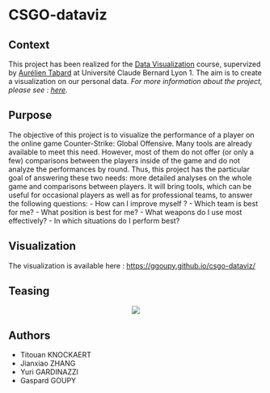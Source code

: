 # CSGO-dataviz

## Context
This project has been realized for the [Data Visualization](https://lyondataviz.github.io/teaching/lyon1-m2/2021/) course, supervized by [Aurélien Tabard](https://tabard.fr/) at Université Claude Bernard Lyon 1. The aim is to create a visualization on our personal data. *For more information about the project, please see : [here](https://lyondataviz.github.io/teaching/lyon1-m2/2021/projets.html).*

## Purpose 
The objective of this project is to visualize the performance of a player on the online game Counter-Strike: Global Offensive. Many tools are already available to meet this need. However, most of them do not offer (or only a few) comparisons between the players inside of the game and do not analyze the performances by round. Thus, this project has the particular goal of answering these two needs: more detailed analyses on the whole game and comparisons between players. It will bring tools, which can be useful for occasional players as well as for professional teams, to answer the following questions: 
    - How can I improve myself ?
    - Which team is best for me?
    - What position is best for me?
    - What weapons do I use most effectively?
    - In which situations do I perform best?

## Visualization
The visualization is available here : https://ggoupy.github.io/csgo-dataviz/

## Teasing
<p align="center">
  <img src="https://github.com/ggoupy/csgo-dataviz/tree/main/img/thumbnail.png" />
</p>

## Authors
- Titouan KNOCKAERT
- Jianxiao ZHANG
- Yuri GARDINAZZI
- Gaspard GOUPY
